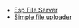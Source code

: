 * [Esp File Server](https://www.youtube.com/watch?v=TmV6JAUtrvw)
* [Simple file uploader](https://github.com/smford/esp32-asyncwebserver-fileupload-example/blob/master/example-01/example-01.ino)
